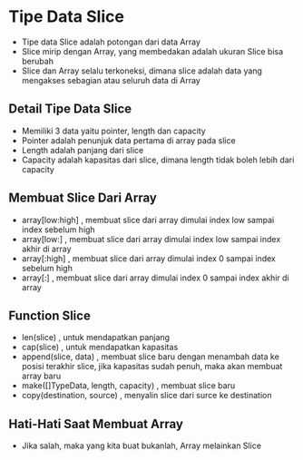 # Tipe Data Slice

- Tipe data Slice adalah potongan dari data Array
- Slice mirip dengan Array, yang membedakan adalah ukuran Slice bisa berubah
- Slice dan Array selalu terkoneksi, dimana slice adalah data yang mengakses sebagian atau seluruh data di Array

## Detail Tipe Data Slice

- Memiliki 3 data yaitu pointer, length dan capacity
- Pointer adalah penunjuk data pertama di array pada slice
- Length adalah panjang dari slice
- Capacity adalah kapasitas dari slice, dimana length tidak boleh lebih dari capacity

## Membuat Slice Dari Array

- array[low:high] , membuat slice dari array dimulai index low sampai index sebelum high
- array[low:] , membuat slice dari array dimulai index low sampai index akhir di array
- array[:high] , membuat slice dari array dimulai index 0 sampai index sebelum high
- array[:] , membuat slice dari array dimulai index 0 sampai index akhir di array

## Function Slice

- len(slice) , untuk mendapatkan panjang
- cap(slice) , untuk mendapatkan kapasitas
- append(slice, data) , membuat slice baru dengan menambah data ke posisi terakhir slice, jika kapasitas sudah penuh, maka akan membuat array baru
- make([]TypeData, length, capacity) , membuat slice baru
- copy(destination, source) , menyalin slice dari surce ke destination

## Hati-Hati Saat Membuat Array

- Jika salah, maka yang kita buat bukanlah, Array melainkan Slice

